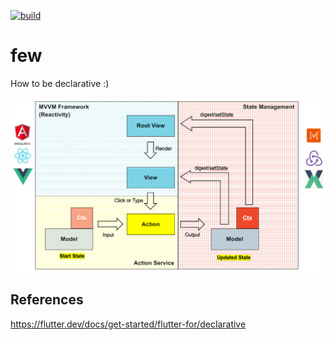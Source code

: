 [![build](https://github.com/jesse23/few/workflows/build/badge.svg)](https://github.com/jesse23/few/actions)

# few
How to be declarative :)

![DECL](https://github.com/jesse23/few/blob/master/docs/stateMgmt.png)

## References
https://flutter.dev/docs/get-started/flutter-for/declarative
